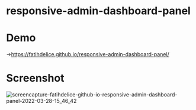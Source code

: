 # responsive-admin-dashboard-panel

# Demo
→https://fatihdelice.github.io/responsive-admin-dashboard-panel/

# Screenshot
![screencapture-fatihdelice-github-io-responsive-admin-dashboard-panel-2022-03-28-15_46_42](https://user-images.githubusercontent.com/53579912/160400944-5851f1e1-cd32-413f-90ad-b86dc86d262e.png)

